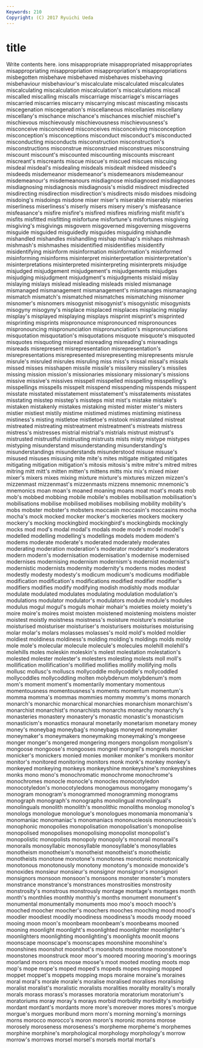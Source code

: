 ```yaml
---
Keywords: 210 
Copyright: (C) 2017 Ryuichi Ueda
---
```


# title

Write contents here.
ions misappropriate misappropriated misappropriates misappropriating misappropriation misappropriation's
misappropriations misbegotten misbehave misbehaved misbehaves misbehaving misbehaviour misbehaviour's miscalculate miscalculated
miscalculates miscalculating miscalculation miscalculation's miscalculations miscall miscalled miscalling miscalls miscarriage
miscarriage's miscarriages miscarried miscarries miscarry miscarrying miscast miscasting miscasts miscegenation
miscegenation's miscellaneous miscellanies miscellany miscellany's mischance mischance's mischances mischief mischief's
mischievous mischievously mischievousness mischievousness's misconceive misconceived misconceives misconceiving misconception misconception's
misconceptions misconduct misconduct's misconducted misconducting misconducts misconstruction misconstruction's misconstructions misconstrue
misconstrued misconstrues misconstruing miscount miscount's miscounted miscounting miscounts miscreant miscreant's
miscreants miscue miscue's miscued miscues miscuing misdeal misdeal's misdealing misdeals
misdealt misdeed misdeed's misdeeds misdemeanor misdemeanor's misdemeanors misdemeanour misdemeanour's misdemeanours
misdiagnose misdiagnosed misdiagnoses misdiagnosing misdiagnosis misdiagnosis's misdid misdirect misdirected misdirecting
misdirection misdirection's misdirects misdo misdoes misdoing misdoing's misdoings misdone miser
miser's miserable miserably miseries miserliness miserliness's miserly misers misery misery's
misfeasance misfeasance's misfire misfire's misfired misfires misfiring misfit misfit's misfits
misfitted misfitting misfortune misfortune's misfortunes misgiving misgiving's misgivings misgovern misgoverned
misgoverning misgoverns misguide misguided misguidedly misguides misguiding mishandle mishandled mishandles
mishandling mishap mishap's mishaps mishmash mishmash's mishmashes misidentified misidentifies misidentify
misidentifying misinform misinformation misinformation's misinformed misinforming misinforms misinterpret misinterpretation misinterpretation's
misinterpretations misinterpreted misinterpreting misinterprets misjudge misjudged misjudgement misjudgement's misjudgements misjudges
misjudging misjudgment misjudgment's misjudgments mislaid mislay mislaying mislays mislead misleading
misleads misled mismanage mismanaged mismanagement mismanagement's mismanages mismanaging mismatch mismatch's
mismatched mismatches mismatching misnomer misnomer's misnomers misogynist misogynist's misogynistic misogynists
misogyny misogyny's misplace misplaced misplaces misplacing misplay misplay's misplayed misplaying
misplays misprint misprint's misprinted misprinting misprints mispronounce mispronounced mispronounces mispronouncing
mispronunciation mispronunciation's mispronunciations misquotation misquotation's misquotations misquote misquote's misquoted misquotes
misquoting misread misreading misreading's misreadings misreads misrepresent misrepresentation misrepresentation's misrepresentations
misrepresented misrepresenting misrepresents misrule misrule's misruled misrules misruling miss miss's
missal missal's missals missed misses misshapen missile missile's missilery missilery's
missiles missing mission mission's missionaries missionary missionary's missions missive missive's
missives misspell misspelled misspelling misspelling's misspellings misspells misspelt misspend misspending
misspends misspent misstate misstated misstatement misstatement's misstatements misstates misstating misstep
misstep's missteps mist mist's mistake mistake's mistaken mistakenly mistakes mistaking
misted mister mister's misters mistier mistiest mistily mistime mistimed mistimes
mistiming mistiness mistiness's misting mistletoe mistletoe's mistook mistranslated mistreat mistreated
mistreating mistreatment mistreatment's mistreats mistress mistress's mistresses mistrial mistrial's mistrials
mistrust mistrust's mistrusted mistrustful mistrusting mistrusts mists misty mistype mistypes
mistyping misunderstand misunderstanding misunderstanding's misunderstandings misunderstands misunderstood misuse misuse's misused
misuses misusing mite mite's mites mitigate mitigated mitigates mitigating mitigation
mitigation's mitosis mitosis's mitre mitre's mitred mitres mitring mitt mitt's
mitten mitten's mittens mitts mix mix's mixed mixer mixer's mixers
mixes mixing mixture mixture's mixtures mizzen mizzen's mizzenmast mizzenmast's mizzenmasts
mizzens mnemonic mnemonic's mnemonics moan moan's moaned moaning moans moat
moat's moats mob mob's mobbed mobbing mobile mobile's mobiles mobilisation
mobilisation's mobilisations mobilise mobilised mobilises mobilising mobility mobility's mobs mobster
mobster's mobsters moccasin moccasin's moccasins mocha mocha's mock mocked mocker
mocker's mockeries mockers mockery mockery's mocking mockingbird mockingbird's mockingbirds mockingly
mocks mod mod's modal modal's modals mode mode's model model's
modelled modelling modelling's modellings models modem modem's modems moderate moderate's
moderated moderately moderates moderating moderation moderation's moderator moderator's moderators modern
modern's modernisation modernisation's modernise modernised modernises modernising modernism modernism's modernist
modernist's modernistic modernists modernity modernity's moderns modes modest modestly modesty
modesty's modicum modicum's modicums modifiable modification modification's modifications modified modifier
modifier's modifiers modifies modify modifying modish modishly mods modular modulate
modulated modulates modulating modulation modulation's modulations modulator modulator's modulators module
module's modules modulus mogul mogul's moguls mohair mohair's moieties moiety
moiety's moire moire's moires moist moisten moistened moistening moistens moister
moistest moistly moistness moistness's moisture moisture's moisturise moisturised moisturiser moisturiser's
moisturisers moisturises moisturising molar molar's molars molasses molasses's mold mold's
molded moldier moldiest moldiness moldiness's molding molding's moldings molds moldy
mole mole's molecular molecule molecule's molecules molehill molehill's molehills moles
moleskin moleskin's molest molestation molestation's molested molester molester's molesters molesting
molests moll moll's mollification mollification's mollified mollifies mollify mollifying molls
mollusc mollusc's molluscs mollycoddle mollycoddle's mollycoddled mollycoddles mollycoddling molten molybdenum
molybdenum's mom mom's moment moment's momentarily momentary momentous momentousness momentousness's
moments momentum momentum's momma momma's mommas mommies mommy mommy's moms
monarch monarch's monarchic monarchical monarchies monarchism monarchism's monarchist monarchist's monarchists
monarchs monarchy monarchy's monasteries monastery monastery's monastic monastic's monasticism monasticism's
monastics monaural monetarily monetarism monetary money money's moneybag moneybag's moneybags
moneyed moneymaker moneymaker's moneymakers moneymaking moneymaking's mongeese monger monger's mongered
mongering mongers mongolism mongolism's mongoose mongoose's mongooses mongrel mongrel's mongrels
monicker monicker's monickers monied monies moniker moniker's monikers monitor monitor's
monitored monitoring monitors monk monk's monkey monkey's monkeyed monkeying monkeys
monkeyshine monkeyshine's monkeyshines monks mono mono's monochromatic monochrome monochrome's monochromes
monocle monocle's monocles monocotyledon monocotyledon's monocotyledons monogamous monogamy monogamy's monogram
monogram's monogrammed monogramming monograms monograph monograph's monographs monolingual monolingual's monolinguals
monolith monolith's monolithic monoliths monolog monolog's monologs monologue monologue's monologues
monomania monomania's monomaniac monomaniac's monomaniacs mononucleosis mononucleosis's monophonic monopolies monopolisation
monopolisation's monopolise monopolised monopolises monopolising monopolist monopolist's monopolistic monopolists monopoly
monopoly's monorail monorail's monorails monosyllabic monosyllable monosyllable's monosyllables monotheism monotheism's
monotheist monotheist's monotheistic monotheists monotone monotone's monotones monotonic monotonically monotonous
monotonously monotony monotony's monoxide monoxide's monoxides monsieur monsieur's monsignor monsignor's
monsignori monsignors monsoon monsoon's monsoons monster monster's monsters monstrance monstrance's
monstrances monstrosities monstrosity monstrosity's monstrous monstrously montage montage's montages month
month's monthlies monthly monthly's months monument monument's monumental monumentally monuments
moo moo's mooch mooch's mooched moocher moocher's moochers mooches mooching
mood mood's moodier moodiest moodily moodiness moodiness's moods moody mooed
mooing moon moon's moonbeam moonbeam's moonbeams mooned mooning moonlight moonlight's
moonlighted moonlighter moonlighter's moonlighters moonlighting moonlighting's moonlights moonlit moons moonscape
moonscape's moonscapes moonshine moonshine's moonshines moonshot moonshot's moonshots moonstone moonstone's
moonstones moonstruck moor moor's moored mooring mooring's moorings moorland moors
moos moose moose's moot mooted mooting moots mop mop's mope
mope's moped moped's mopeds mopes moping mopped moppet moppet's moppets
mopping mops moraine moraine's moraines moral moral's morale morale's moralise
moralised moralises moralising moralist moralist's moralistic moralists moralities morality morality's
morally morals morass morass's morasses moratoria moratorium moratorium's moratoriums moray
moray's morays morbid morbidity morbidity's morbidly mordant mordant's mordants more
more's moreover mores mores's morgue morgue's morgues moribund morn morn's
morning morning's mornings morns morocco morocco's moron moron's moronic morons
morose morosely moroseness moroseness's morpheme morpheme's morphemes morphine morphine's morphological
morphology morphology's morrow morrow's morrows morsel morsel's morsels mortal mortal's
